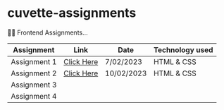 
#  cuvette-assignments

👩‍💻 Frontend Assignments...

| Assignment             | Link                                               | Date                                       |  Technology used                                      |
| ----------------- | ------------------------------------------------------------------ |------------------------------------------------------------------ |------------------ |
| Assignment 1 | [Click Here](https://cuvette-assignments.vercel.app/)  | 7/02/2023 | HTML & CSS
| Assignment 2 | [Click Here](https://cuvette-assignment-2.vercel.app/)  | 10/02/2023 | HTML & CSS
| Assignment 3 | ![]() |
| Assignment 4 | ![]()  |

